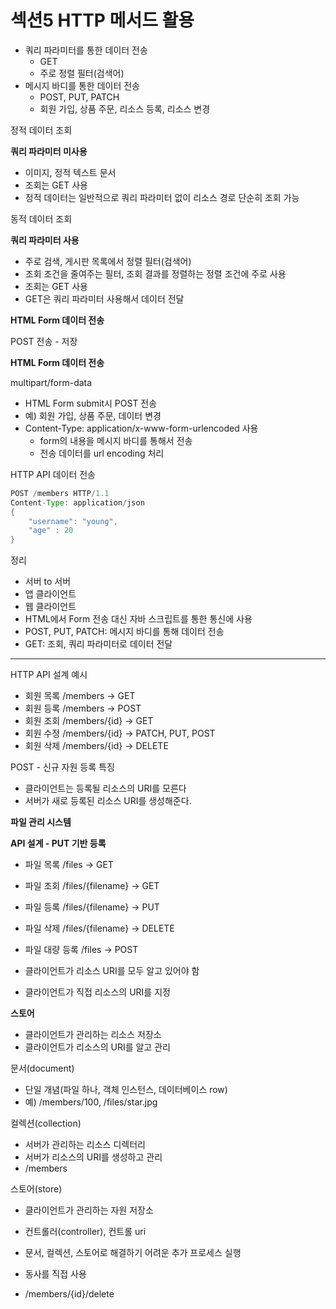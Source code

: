 # 섹션5 HTTP 메서드 활용

- 쿼리 파라미터를 통한 데이터 전송
    - GET
    - 주로 정렬 필터(검색어)
- 메시지 바디를 통한 데이터 전송
    - POST, PUT, PATCH
    - 회원 가입, 상품 주문, 리소스 등록, 리소스 변경
    

정적 데이터 조회

**쿼리 파라미터 미사용**

- 이미지, 정적 텍스트 문서
- 조회는 GET 사용
- 정적 데이터는 일반적으로 쿼리 파라미터 없이 리소스 경로 단순히 조회 가능

동적 데이터 조회

**쿼리 파라미터 사용**

- 주로 검색, 게시판 목록에서 정렬 필터(검색어)
- 조회 조건을 줄여주는 필터, 조회 결과를 정렬하는 정렬 조건에 주로 사용
- 조회는 GET 사용
- GET은 쿼리 파라미터 사용해서 데이터 전달

**HTML Form 데이터 전송**

POST 전송 - 저장

**HTML Form 데이터 전송**

multipart/form-data

- HTML Form submit시 POST 전송
- 예) 회원 가입, 상품 주문, 데이터 변경
- Content-Type: application/x-www-form-urlencoded 사용
    - form의 내용을 메시지 바디를 통해서 전송
    - 전송 데이터를 url encoding 처리
    

HTTP API 데이터 전송

```java
POST /members HTTP/1.1
Content-Type: application/json
{
	"username": "young",
	"age" : 20
}
```

정리

- 서버 to 서버
- 앱 클라이언트
- 웹 클라이언트
- HTML에서 Form 전송 대신 자바 스크립트를 통한 통신에 사용
- POST, PUT, PATCH: 메시지 바디를 통해 데이터 전송
- GET: 조회, 쿼리 파라미터로 데이터 전달

---

HTTP API 설계 예시

- 회원 목록 /members → GET
- 회원 등록 /members → POST
- 회원 조회 /members/{id} → GET
- 회원 수정 /members/{id} → PATCH, PUT, POST
- 회원 삭제 /members/{id} → DELETE

POST - 신규 자원 등록 특징

- 클라이언트는 등록될 리소스의 URI를 모른다
- 서버가 새로 등록된 리소스 URI를 생성해준다.

**파일 관리 시스템**

**API 설계 - PUT 기반 등록**

- 파일 목록 /files → GET
- 파일 조회 /files/{filename} → GET
- 파일 등록 /files/{filename} → PUT
- 파일 삭제 /files/{filename} → DELETE
- 파일 대량 등록 /files → POST

- 클라이언트가 리소스 URI를 모두 알고 있어야 함
- 클라이언트가 직접 리소스의 URI를 지정

**스토어**

- 클라이언트가 관리하는 리소스 저장소
- 클라이언트가 리소스의 URI를 알고 관리

문서(document)

- 단일 개념(파일 하나, 객체 인스턴스, 데이터베이스 row)
- 예) /members/100, /files/star.jpg

컬렉션(collection)

- 서버가 관리하는 리소스 디렉터리
- 서버가 리소스의 URI를 생성하고 관리
- /members

스토어(store)

- 클라이언트가 관리하는 자원 저장소

- 컨트롤러(controller), 컨트롤 uri
- 문서, 컬렉션, 스토어로 해결하기 어려운 추가 프로세스 실행
- 동사를 직접 사용
- /members/{id}/delete